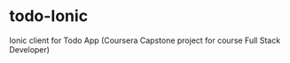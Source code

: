 # todo-Ionic

Ionic client for Todo App (Coursera Capstone project for course Full Stack Developer)
